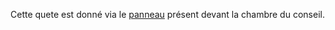 

Cette quete est donné via le [panneau](../3-Indices/images/panneau_conseil.png) présent devant la chambre du conseil.